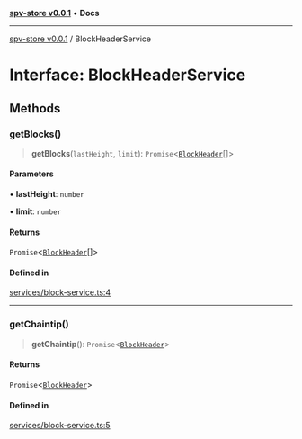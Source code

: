 [**spv-store v0.0.1**](../README.md) • **Docs**

***

[spv-store v0.0.1](../globals.md) / BlockHeaderService

# Interface: BlockHeaderService

## Methods

### getBlocks()

> **getBlocks**(`lastHeight`, `limit`): `Promise`\<[`BlockHeader`](BlockHeader.md)[]\>

#### Parameters

• **lastHeight**: `number`

• **limit**: `number`

#### Returns

`Promise`\<[`BlockHeader`](BlockHeader.md)[]\>

#### Defined in

[services/block-service.ts:4](https://github.com/shruggr/ts-casemod-spv/blob/8cad294f9d357aecab6b1c47b568729155023889/src/services/block-service.ts#L4)

***

### getChaintip()

> **getChaintip**(): `Promise`\<[`BlockHeader`](BlockHeader.md)\>

#### Returns

`Promise`\<[`BlockHeader`](BlockHeader.md)\>

#### Defined in

[services/block-service.ts:5](https://github.com/shruggr/ts-casemod-spv/blob/8cad294f9d357aecab6b1c47b568729155023889/src/services/block-service.ts#L5)
